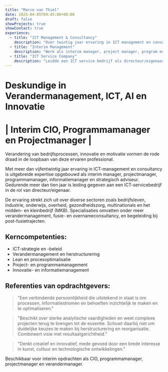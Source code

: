 ```yaml
---
title: "Marco van Thiel"
date: 2025-04-05T09:45:00+00:00
draft: false
showProjects: true
showContact: true
experience:
  - title: "ICT Management & Consultancy"
    description: "Over twintig jaar ervaring in ICT management en consultancy"
  - title: "Interim Management"
    description: "Werk als interim manager, project manager, program manager, information manager en strategisch adviseur"
  - title: "ICT Service Company"
    description: "Leidde een ICT service bedrijf als directeur/eigenaar voor 10 jaar"
---
```


# Deskundige in Verandermanagement, ICT, AI en Innovatie
# | Interim CIO, Programmamanager en Projectmanager |

Verandering van bedrijfsprocessen, innovatie en motivatie vormen de rode draad in de loopbaan van deze ervaren professional.

Met meer dan vijfentwintig jaar ervaring in ICT-management en consultancy is uitgebreide expertise opgebouwd als interim manager, projectmanager, programmamanager, informatiemanager en strategisch adviseur. Gedurende meer dan tien jaar is leiding gegeven aan een ICT-servicebedrijf in de rol van directeur/eigenaar.

De ervaring strekt zich uit over diverse sectoren zoals bedrijfsleven, industrie, onderwijs, overheid, gezondheidszorg, multinationals en het midden- en kleinbedrijf (MKB). Specialisaties omvatten onder meer verandermanagement, fusie- en overnameconsultancy, en begeleiding bij post-fusietrajecten.

## Kerncompetenties:

* ICT-strategie en -beleid
* Verandermanagement en herstructurering
* Lean en procesoptimalisatie
* Project- en programmamanagement
* Innovatie- en informatiemanagement

## Referenties van opdrachtgevers:

> "Een verbindende persoonlijkheid die uitstekend in staat is om processen, informatiestromen en behoeften inzichtelijk te maken en te optimaliseren."

> "Beschikt over sterke analytische vaardigheden en weet complexe projecten terug te brengen tot de essentie. Schuwt daarbij niet om duidelijke keuzes te maken bij herstructurering en reorganisatie. Combineert visie met resultaatgerichtheid."

> "Denkt creatief en innovatief, mede gevoed door een brede interesse in kunst, cultuur en technologische ontwikkelingen."

Beschikbaar voor interim opdrachten als CIO, programmamanager, projectmanager en verandermanager.
